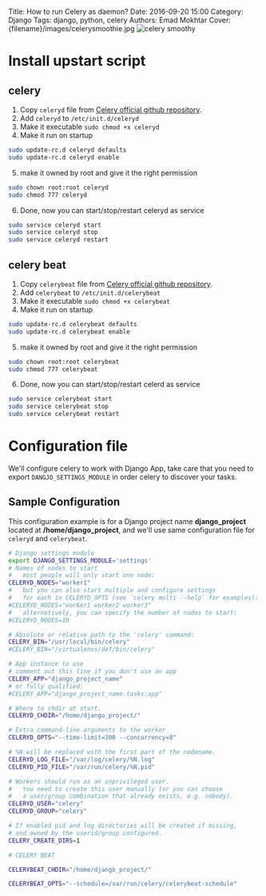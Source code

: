 Title: How to run Celery as daemon?
Date: 2016-09-20 15:00
Category: Django
Tags: django, python, celery
Authors: Emad Mokhtar
Cover: {filename}/images/celerysmoothie.jpg
![celery smoothy]({filename}/images/celerysmoothie.jpg)

# Install upstart script
## celery
1. Copy `celeryd` file from [Celery official github repository](http://github.com/celery/celery/tree/3.1/extra/generic-init.d/).
2. Add `celeryd` to `/etc/init.d/celeryd`
3. Make it executable `sudo chmod +x celeryd`
4. Make it run on startup
``` bash
sudo update-rc.d celeryd defaults
sudo update-rc.d celeryd enable
```
5. make it owned by root and give it the right permission
``` bash
sudo chown root:root celeryd
sudo chmod 777 celeryd
```
6. Done, now you can start/stop/restart celeryd as service
``` bash
sudo service celeryd start
sudo service celeryd stop
sudo service celeryd restart
```

## celery beat
1. Copy `celerybeat` file from [Celery official github repository](http://github.com/celery/celery/tree/3.1/extra/generic-init.d/).
2. Add `celerybeat` to `/etc/init.d/celerybeat`
3. Make it executable `sudo chmod +x celerybeat`
4. Make it run on startup
``` bash
sudo update-rc.d celerybeat defaults
sudo update-rc.d celerybeat enable
```
5. make it owned by root and give it the right permission
``` bash
sudo chown root:root celerybeat
sudo chmod 777 celerybeat
```
6. Done, now you can start/stop/restart celerd as service
``` bash
sudo service celerybeat start
sudo service celerybeat stop
sudo service celerybeat restart
```
# Configuration file
We'll configure celery to work with Django App, take care that you need to export `DANGJO_SETTINGS_MODULE` in order celery to discover your tasks.

## Sample Configuration

This configuration example is for a Django project name **django_project** located at **/home/django_project**, and we'll use same configuration file for `celeryd` and `celerybeat`.
``` bash
# Django settings module
export DJANGO_SETTINGS_MODULE='settings'
# Names of nodes to start
#   most people will only start one node:
CELERYD_NODES="worker1"
#   but you can also start multiple and configure settings
#   for each in CELERYD_OPTS (see `celery multi --help` for examples):
#CELERYD_NODES="worker1 worker2 worker3"
#   alternatively, you can specify the number of nodes to start:
#CELERYD_NODES=10

# Absolute or relative path to the 'celery' command:
CELERY_BIN="/usr/local/bin/celery"
#CELERY_BIN="/virtualenvs/def/bin/celery"

# App instance to use
# comment out this line if you don't use an app
CELERY_APP="django_project_name"
# or fully qualified:
#CELERY_APP="django_project_name.tasks:app"

# Where to chdir at start.
CELERYD_CHDIR="/home/django_project/"

# Extra command-line arguments to the worker
CELERYD_OPTS="--time-limit=300 --concurrency=8"

# %N will be replaced with the first part of the nodename.
CELERYD_LOG_FILE="/var/log/celery/%N.log"
CELERYD_PID_FILE="/var/run/celery/%N.pid"

# Workers should run as an unprivileged user.
#   You need to create this user manually (or you can choose
#   a user/group combination that already exists, e.g. nobody).
CELERYD_USER="celery"
CELERYD_GROUP="celery"

# If enabled pid and log directories will be created if missing,
# and owned by the userid/group configured.
CELERY_CREATE_DIRS=1

# CELERY BEAT

CELERYBEAT_CHDIR="/home/django_project/"

CELERYBEAT_OPTS="--schedule=/var/run/celery/celerybeat-schedule"
```
